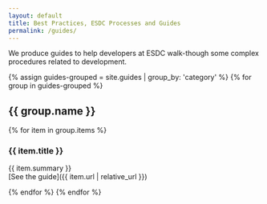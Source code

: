 ```yaml
---
layout: default
title: Best Practices, ESDC Processes and Guides
permalink: /guides/
---
```


We produce guides to help developers at ESDC walk-though some complex procedures related to development.

{% assign guides-grouped = site.guides | group_by: 'category' %}
{% for group in guides-grouped %}

## {{ group.name }}

{% for item in group.items %}

### {{ item.title }}

{{ item.summary }}  
[See the guide]({{ item.url | relative_url }})

{% endfor %}
{% endfor %}
